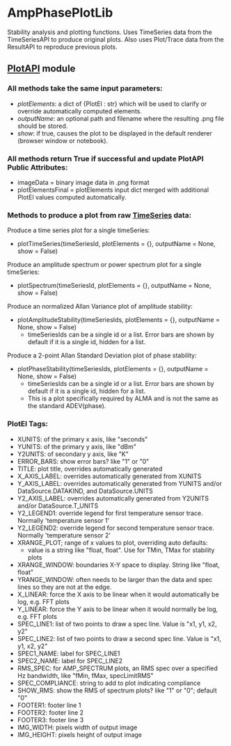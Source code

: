 # AmpPhasePlotLib

Stability analysis and plotting functions.
Uses TimeSeries data from the TimeSeriesAPI to produce original plots.
Also uses Plot/Trace data from the ResultAPI to reproduce previous plots.

## [PlotAPI](PlotAPI.py) module

### All methods take the same input parameters:
* *plotElements*: a dict of {PlotEl : str} which will be used to clarify or override automatically computed elements.
* *outputName*: an optional path and filename where the resulting .png file should be stored.
* *show*: if true, causes the plot to be displayed in the default renderer (browser window or notebook).

### All methods return True if successful and update PlotAPI Public Attributes:
* imageData = binary image data in .png format
* plotElementsFinal = plotElements input dict merged with additional PlotEl values computed automatically.

### Methods to produce a plot from raw [TimeSeries](AmpPhaseDataLib/Readme.MD) data:
Produce a time series plot for a single timeSeries:
* plotTimeSeries(timeSeriesId, plotElements = {}, outputName = None, show = False)  

Produce an amplitude spectrum or power spectrum plot for a single timeSeries:
* plotSpectrum(timeSeriesId, plotElements = {}, outputName = None, show = False)

Produce an normalized Allan Variance plot of amplitude stability:
* plotAmplitudeStability(timeSeriesIds, plotElements = {}, outputName = None, show = False)  
  - timeSeriesIds can be a single id or a list. Error bars are shown by default if it is a single id, hidden for a list.

Produce a 2-point Allan Standard Deviation plot of phase stability:
* plotPhaseStability(timeSeriesIds, plotElements = {}, outputName = None, show = False)  
  - timeSeriesIds can be a single id or a list. Error bars are shown by default if it is a single id, hidden for a list.
  - This is a plot specifically required by ALMA and is not the same as the standard ADEV(phase).  

### PlotEl Tags:
* XUNITS: of the primary x axis, like "seconds"
* YUNITS: of the primary y axis, like "dBm"
* Y2UNITS: of secondary y axis, like "K"
* ERROR_BARS: show error bars?  like "1" or "0"
* TITLE: plot title, overrides automatically generated
* X_AXIS_LABEL: overrides automatically generated from XUNITS
* Y_AXIS_LABEL: overrides automatically generated from YUNITS and/or DataSource.DATAKIND, and DataSource.UNITS
* Y2_AXIS_LABEL: overrides automatically generated from Y2UNITS and/or DataSource.T_UNITS
* Y2_LEGEND1: override legend for first temperature sensor trace.  Normally 'temperature sensor 1'
* Y2_LEGEND2: override legend for second temperature sensor trace.  Normally 'temperature sensor 2'
* XRANGE_PLOT; range of x values to plot, overriding auto defaults: 
  - value is a string like "float, float". Use for TMin, TMax for stability plots
* XRANGE_WINDOW: boundaries X-Y space to display.  String like "float, float"
* YRANGE_WINDOW: often needs to be larger than the data and spec lines so they are not at the edge.
* X_LINEAR: force the X axis to be linear when it would automatically be log, e.g. FFT plots
* Y_LINEAR: force the Y axis to be linear when it would normally be log, e.g. FFT plots
* SPEC_LINE1: list of two points to draw a spec line. Value is "x1, y1, x2, y2"
* SPEC_LINE2: list of two points to draw a second spec line. Value is "x1, y1, x2, y2"
* SPEC1_NAME: label for SPEC_LINE1
* SPEC2_NAME: label for SPEC_LINE2
* RMS_SPEC: for AMP_SPECTRUM plots, an RMS spec over a specified Hz bandwidth, like "fMin, fMax, specLimitRMS"
* SPEC_COMPLIANCE: string to add to plot indicating compliance
* SHOW_RMS: show the RMS of spectrum plots?  like "1" or "0"; default "0"
* FOOTER1: footer line 1
* FOOTER2: footer line 2 
* FOOTER3: footer line 3 
* IMG_WIDTH: pixels width of output image
* IMG_HEIGHT: pixels height of output image